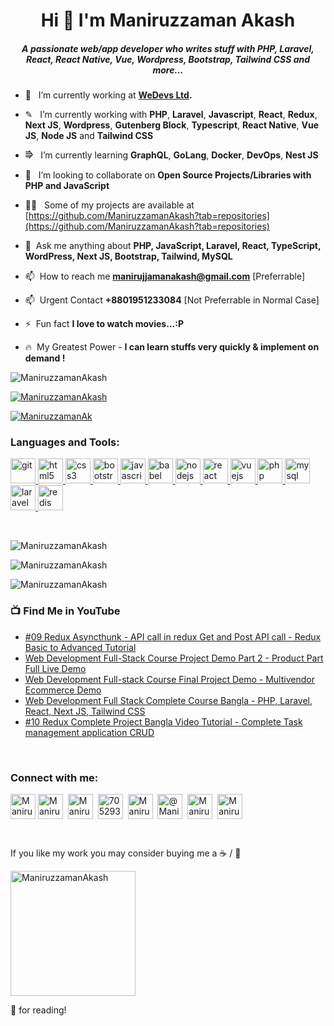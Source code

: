 <h1 align="center">Hi 👋 I'm Maniruzzaman Akash</h1>

<h5 align="center">A passionate web/app developer who writes stuff with PHP, Laravel, React, React Native, Vue, Wordpress, Bootstrap, Tailwind CSS and more...</h5>


- 🔭  &nbsp; I’m currently working at **[WeDevs Ltd](https://wedevs.com).**

- ✎ &nbsp; I’m currently working with  **PHP**, **Laravel**, **Javascript**, **React**, **Redux**, **Next JS**, **Wordpress**, **Gutenberg Block**, **Typescript**, **React Native**, **Vue JS**, **Node JS** and **Tailwind CSS**

- ⭆  &nbsp; I’m currently learning **GraphQL**, **GoLang**, **Docker**, **DevOps**, **Nest JS**

- 👯  &nbsp; I’m looking to collaborate on **Open Source Projects/Libraries with PHP and JavaScript**

- 👨‍💻  &nbsp; Some of my projects are available at [https://github.com/ManiruzzamanAkash?tab=repositories](https://github.com/ManiruzzamanAkash?tab=repositories)

- 💬  &nbsp;Ask me anything about **PHP, JavaScript, Laravel, React, TypeScript, WordPress, Next JS, Bootstrap, Tailwind, MySQL**

- 📫  &nbsp;How to reach me **manirujjamanakash@gmail.com** [Preferrable]

- 📫  &nbsp;Urgent Contact **+8801951233084** [Not Preferrable in Normal Case]

- ⚡  &nbsp;Fun fact **I love to watch movies...:P**

- 🔥 &nbsp;My Greatest Power - **I can learn stuffs very quickly & implement on demand !**


<p align="left"> <img src="https://komarev.com/ghpvc/?username=ManiruzzamanAkash&label=Profile%20views&color=0e75b6&style=flat" alt="ManiruzzamanAkash" /> </p>

<p align="left"> <a href="https://github.com/ryo-ma/github-profile-trophy"><img src="https://github-profile-trophy.vercel.app/?username=ManiruzzamanAkash" alt="ManiruzzamanAkash" /></a> </p>

<p align="left"> <a href="https://twitter.com/ManiruzzamanAk" target="blank"><img src="https://img.shields.io/twitter/follow/ManiruzzamanAk?logo=twitter&style=for-the-badge" alt="ManiruzzamanAk" /></a> </p>
<h3 align="left">Languages and Tools:</h3>

<p align="left"><a href="https://git-scm.com/" target="_blank"> <img src="https://www.vectorlogo.zone/logos/git-scm/git-scm-icon.svg" alt="git" width="40" height="40"/> </a> <a href="https://www.w3.org/html/" target="_blank"> <img src="https://img.icons8.com/dusk/64/000000/html-5.png" alt="html5" width="40" height="40"/> </a><a href="https://www.w3schools.com/css/" target="_blank"> <img src="https://img.icons8.com/color/48/000000/css3.png" alt="css3" width="40" height="40"/> </a><a href="https://getbootstrap.com" target="_blank"> <img src="https://img.icons8.com/color/48/000000/bootstrap.png" alt="bootstrap" width="40" height="40"/> </a><a href="https://developer.mozilla.org/en-US/docs/Web/JavaScript" target="_blank"> <img src="https://img.icons8.com/color/48/000000/javascript.png" alt="javascript" width="40" height="40"/> </a><a href="https://babeljs.io/" target="_blank"> <img src="https://img.icons8.com/wired/64/000000/babel.png" alt="babel" width="40" height="40"/> </a><a href="https://nodejs.org" target="_blank"> <img src="https://img.icons8.com/color/48/000000/nodejs.png" alt="nodejs" width="40" height="40"/> </a><a href="https://reactjs.org/" target="_blank"> <img src="https://img.icons8.com/plasticine/48/000000/react.png" alt="react" width="40" height="40"/> </a><a href="https://vuejs.org/" target="_blank"> <img src="https://img.icons8.com/color/48/000000/vue-js.png" alt="vuejs" width="40" height="40"/> </a><a href="https://www.php.net" target="_blank"> <img src="https://img.icons8.com/color/48/000000/php.png" alt="php" width="40" height="40"/> </a><a href="https://www.mysql.com/" target="_blank"> <img src="https://img.icons8.com/color/48/000000/mysql.png" alt="mysql" width="40" height="40"/> </a><a href="https://laravel.com/" target="_blank"> <img src="https://img.icons8.com/fluent/48/000000/laravel.png" alt="laravel" width="40" height="40"/> </a><a href="https://redis.io" target="_blank"> <img src="https://img.icons8.com/color/48/000000/redis.png" alt="redis" width="40" height="40"/></a></p>

<br />
<p align="left"><img src="https://github-readme-stats.vercel.app/api/top-langs?username=ManiruzzamanAkash&show_icons=true&locale=en&layout=compact&theme=radical" alt="ManiruzzamanAkash" /></p>

<p><img align="center" src="https://github-readme-stats.vercel.app/api?username=ManiruzzamanAkash&show_icons=true&locale=en&theme=radical" alt="ManiruzzamanAkash" /></p>

<p><img align="center" src="https://github-readme-streak-stats.herokuapp.com/?user=ManiruzzamanAkash&theme=radical" alt="ManiruzzamanAkash" /></p>


### 📺 Find Me in YouTube

<!-- YOUTUBE:START -->
- [#09 Redux Asyncthunk - API call in redux   Get and Post API call - Redux Basic to Advanced Tutorial](https://www.youtube.com/watch?v=70s4HiS-chg)
- [Web Development Full-Stack Course Project Demo Part 2  - Product Part Full  Live Demo](https://www.youtube.com/watch?v=39HqNI3S9d4)
- [Web Development Full-stack Course Final Project Demo - Multivendor Ecommerce Demo](https://www.youtube.com/watch?v=0xpGtR62XtQ)
- [Web Development Full Stack Complete Course Bangla - PHP, Laravel, React,  Next JS, Tailwind CSS](https://www.youtube.com/watch?v=Z8_U4YomqxU)
- [#10 Redux Complete Project Bangla Video Tutorial -  Complete Task management application CRUD](https://www.youtube.com/watch?v=Rqbk2YlxN2c)
<!-- YOUTUBE:END -->
<br />

<h3 align="left">Connect with me:</h3>

<p align="left"><a href="mailto:manirujjamanakash@gmail.com" target="blank"><img align="center" src="https://img.icons8.com/color/64/000000/gmail-new.png" alt="ManiruzzamanAkash" height="40" width="40" /></a>&nbsp;<a href="https://twitter.com/ManiruzzamanAk" target="blank" ><img align="center" src="https://img.icons8.com/cute-clipart/64/000000/twitter.png" alt="ManiruzzamanAkash" height="40" width="40" /></a> &nbsp;<a href="https://www.linkedin.com/in/maniruzzamanakash/" target="blank"><img align="center" src="https://image.flaticon.com/icons/png/512/174/174857.png" alt="ManiruzzamanAkash" height="40" width="40" /></a> &nbsp;<a href="https://stackoverflow.com/users/5543577/maniruzzaman-akash" target="blank"><img align="center" src="https://img2.pngio.com/stackoverflow-icon-stack-overflow-png-512_512.png" alt="705293/ManiruzzamanAkash" height="40" width="40" /></a> &nbsp;<a href="https://fb.com/maniruzzaman.akash" target="blank"><img align="center" src="https://upload.wikimedia.org/wikipedia/commons/4/44/Facebook_Logo.png" alt="ManiruzzamanAkash" height="40" width="40" /></a> &nbsp;<a href="https://maniruzzamanakash.medium.com/" target="blank"><img align="center" src="https://upload.wikimedia.org/wikipedia/commons/thumb/e/ec/Medium_logo_Monogram.svg/1200px-Medium_logo_Monogram.svg.png" alt="@ManiruzzamanAkash" height="40" width="40" /></a> &nbsp;<a href="https://www.youtube.com/channel/UCHNblf0ynrP1DvoIO-ikgGg" target="blank"><img align="center" src="https://img.icons8.com/cute-clipart/64/000000/youtube.png" alt="ManiruzzamanAkash" height="40" width="40" /></a> &nbsp;<a href="https://www.hackerrank.com/Maniruzzaman" target="blank"><img align="center" src="https://upload.wikimedia.org/wikipedia/commons/6/65/HackerRank_logo.png" alt="ManiruzzamanAkash" height="40" width="40" /></a></p>
<br />

If you like my work you may consider buying me a ☕ / 🍕

<a href="https://www.patreon.com/maniruzzaman" target="_blank" title="Buy Me A Coffee"> <img src="https://camo.githubusercontent.com/45ce6667a35b63fd6a1ba6978d030a7f52ff5b1b262c5c8aa3ece29afc469ac8/68747470733a2f2f63646e2e6275796d6561636f666665652e636f6d2f627574746f6e732f76322f64656661756c742d7265642e706e67" alt="ManiruzzamanAkash" width="200" />
 </a>

🙏 for reading!
